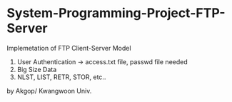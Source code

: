 # System-Programming-Project-FTP-Server

Implemetation of FTP Client-Server Model

1. User Authentication -> access.txt file, passwd file needed
2. Big Size Data
3. NLST, LIST, RETR, STOR, etc..

by Akgop/ Kwangwoon Univ.
